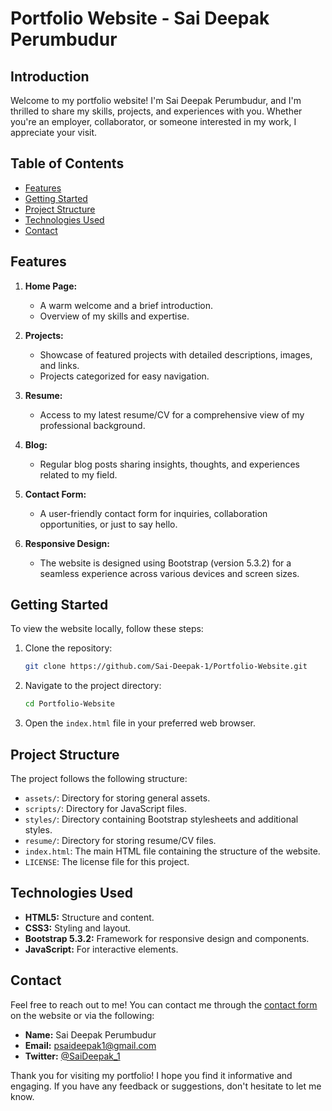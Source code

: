 # Portfolio Website - Sai Deepak Perumbudur

## Introduction

Welcome to my portfolio website! I'm Sai Deepak Perumbudur, and I'm thrilled to share my skills, projects, and experiences with you. Whether you're an employer, collaborator, or someone interested in my work, I appreciate your visit.

## Table of Contents

- [Features](#features)
- [Getting Started](#getting-started)
- [Project Structure](#project-structure)
- [Technologies Used](#technologies-used)
- [Contact](#contact)

## Features

1. **Home Page:**
   - A warm welcome and a brief introduction.
   - Overview of my skills and expertise.

2. **Projects:**
   - Showcase of featured projects with detailed descriptions, images, and links.
   - Projects categorized for easy navigation.

3. **Resume:**
   - Access to my latest resume/CV for a comprehensive view of my professional background.

4. **Blog:**
   - Regular blog posts sharing insights, thoughts, and experiences related to my field.

5. **Contact Form:**
   - A user-friendly contact form for inquiries, collaboration opportunities, or just to say hello.

6. **Responsive Design:**
   - The website is designed using Bootstrap (version 5.3.2) for a seamless experience across various devices and screen sizes.

## Getting Started

To view the website locally, follow these steps:

1. Clone the repository:
   ```bash
   git clone https://github.com/Sai-Deepak-1/Portfolio-Website.git
   ```

2. Navigate to the project directory:
   ```bash
   cd Portfolio-Website
   ```

3. Open the `index.html` file in your preferred web browser.

## Project Structure

The project follows the following structure:

- `assets/`: Directory for storing general assets.
- `scripts/`: Directory for JavaScript files.
- `styles/`: Directory containing Bootstrap stylesheets and additional styles.
- `resume/`: Directory for storing resume/CV files.
- `index.html`: The main HTML file containing the structure of the website.
- `LICENSE`: The license file for this project.

## Technologies Used

- **HTML5:** Structure and content.
- **CSS3:** Styling and layout.
- **Bootstrap 5.3.2:** Framework for responsive design and components.
- **JavaScript:** For interactive elements.

## Contact

Feel free to reach out to me! You can contact me through the [contact form](#) on the website or via the following:

- **Name:** Sai Deepak Perumbudur
- **Email:** psaideepak1@gmail.com
- **Twitter:** [@SaiDeepak_1](https://twitter.com/SaiDeepak_1)

Thank you for visiting my portfolio! I hope you find it informative and engaging. If you have any feedback or suggestions, don't hesitate to let me know.